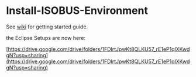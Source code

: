 # Install-ISOBUS-Environment

See [wiki](https://github.com/Meisterschulen-am-Ostbahnhof-Munchen/Install-ISOBUS-Environment/wiki) for getting started guide.

the Eclipse Setups are now here: 

[https://drive.google.com/drive/folders/1FDIrtJpwKt8QLKU57_rE1eP1qlXKwdgN?usp=sharing](https://drive.google.com/drive/folders/1FDIrtJpwKt8QLKU57_rE1eP1qlXKwdgN?usp=sharing)
